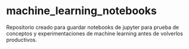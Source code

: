 # machine_learning_notebooks

Repositorio creado para guardar notebooks de jupyter para prueba de conceptos y experimentaciones de machine learning antes de volverlos productivos.
